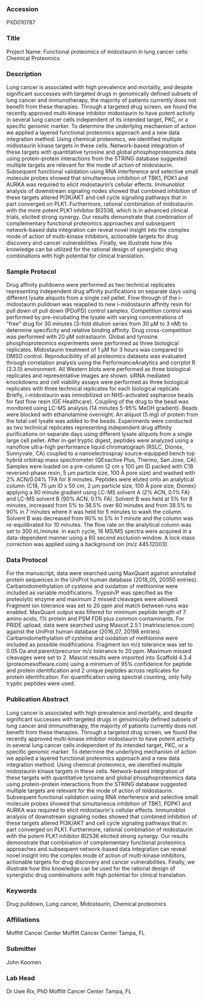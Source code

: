 ### Accession
PXD010787

### Title
Project Name: Functional proteomics of midostaurin in lung cancer cells: Chemical Proteomics

### Description
Lung cancer is associated with high prevalence and mortality, and despite significant successes with targeted drugs in genomically defined subsets of lung cancer and immunotherapy, the majority of patients currently does not benefit from these therapies. Through a targeted drug screen, we found the recently approved multi-kinase inhibitor midostaurin to have potent activity in several lung cancer cells independent of its intended target, PKC, or a specific genomic marker. To determine the underlying mechanism of action we applied a layered functional proteomics approach and a new data integration method. Using chemical proteomics, we identified multiple midostaurin kinase targets in these cells. Network-based integration of these targets with quantitative tyrosine and global phosphoproteomics data using protein-protein interactions from the STRING database suggested multiple targets are relevant for the mode of action of midostaurin. Subsequent functional validation using RNA interference and selective small molecule probes showed that simultaneous inhibition of TBK1, PDK1 and AURKA was required to elicit midostaurin’s cellular effects. Immunoblot analysis of downstream signaling nodes showed that combined inhibition of these targets altered PI3K/AKT and cell cycle signaling pathways that in part converged on PLK1. Furthermore, rational combination of midostaurin with the more potent PLK1 inhibitor BI2536, which is in advanced clinical trials, elicited strong synergy. Our results demonstrate that combination of complementary functional proteomics approaches and subsequent network-based data integration can reveal novel insight into the complex mode of action of multi-kinase inhibitors, actionable targets for drug discovery and cancer vulnerabilities. Finally, we illustrate how this knowledge can be utilized for the rational design of synergistic drug combinations with high potential for clinical translation.

### Sample Protocol
Drug affinity pulldowns were performed as two technical replicates representing independent drug affinity purifications on separate days using different lysate aliquots from a single cell pellet. Flow through of the i-midostaurin pulldown was reapplied to new i-midostaurin affinity resin for pull down of pull down (PDoPD) control samples. Competition control was performed by pre-incubating the lysate with varying concentrations of “free” drug for 30 minutes  (3-fold dilution series from 30 μM to 3 nM) to determine specificity and relative binding affinity. Drug cross-competition was performed with 20 μM sotrastaurin. Global and tyrosine phosphoproteomics experiments were performed as three biological replicates. Midostaurin treatment of 1 μM for 3 hours was compared to DMSO control. Reproducibility of all proteomics datasets was evaluated through correlation analysis using the PerformanceAnalytics and corrplot R (3.3.0) environment. All Western blots were performed as three biological replicates and representative images are shown. siRNA mediated knockdowns and cell viability assays were performed as three biological replicates with three technical replicates for each biological replicate. Briefly, i-midostaurin was immobilized on NHS-activated sepharose beads for fast flow resin (GE Healthcare). Coupling of the drug to the bead was monitored using LC-MS analysis (14 minutes 5-95% MeOH gradient). Beads were blocked with ethanolamine overnight. An aliquot (5 mg) of protein from the total cell lysate was added to the beads. Experiments were conducted as two technical replicates representing independent drug affinity purifications on separate days using different lysate aliquots from a single large cell pellet. After in-gel tryptic digest, peptides were analyzed using a nanoflow ultra-high performance liquid chromatograph (RSLC, Dionex, Sunnyvale, CA) coupled to a nanoelectrospray source-equipped bench top hybrid orbitrap mass spectrometer (QExactive Plus, Thermo, San Jose, CA). Samples were loaded on a pre-column (2 cm x 100 µm ID packed with C18 reversed-phase resin, 5 µm particle size, 100 Å pore size) and washed with 2% ACN/0.04% TFA for 8 minutes. Peptides were eluted onto an analytical column (C18, 75 µm ID x 50 cm, 2 µm particle size, 100 Å pore size, Dionex) applying a 90 minute gradient using LC-MS solvent A (2% ACN, 0.1% FA) and LC-MS solvent B (90% ACN, 0.1% FA). Solvent B was held at 5% for 8 minutes, increased from 5% to 38.5% over 60 minutes and from 38.5% to 90% in 7 minutes where it was held for 5 minutes to wash the column. Solvent B was decreased from 90% to 5% in 1 minute and the column was re-equilibrated for 10 minutes. The flow rate on the analytical column was set to 300 nL/minute. In each cycle, 16 MS/MS spectra were acquired in a data-dependent manner using a 60 second exclusion window. A lock mass correction was applied using a background ion (m/z 445.12003).

### Data Protocol
For the manuscript, data were searched using MaxQuant against annotated protein sequences in the UniProt human database (2018_05, 20350 entries). Carbamidomethylation of cysteine and oxidation of methionine were included as variable modifications. Trypsin/P was specified as the proteolytic enzyme and maximum 2 missed cleavages were allowed. Fragment ion tolerance was set to 20 ppm and match between runs was enabled. MaxQuant output was filtered for minimum peptide length of 7 amino acids, 1% protein and PSM FDR plus common contaminants. For PRIDE upload, data were searched using Mascot 2.5.1 (matrixscience.com) against the UniProt human database (2016_07, 20198 entries). Carbamidomethylation of cysteine and oxidation of methionine were included as possible modifications. Fragment ion m/z tolerance was set to 0.05 Da and parent/precursor m/z tolerance to 20 ppm. Maximum missed cleavages were set to 2. Mascot results were imported into Scaffold 4.3.4 (proteomesoftware.com) using a minimum of 95% confidence for peptide and protein identification and 2 unique peptides across replicates for protein identification. For quantification using spectral counting, only fully tryptic peptides were used.

### Publication Abstract
Lung cancer is associated with high prevalence and mortality, and despite significant successes with targeted drugs in genomically defined subsets of lung cancer and immunotherapy, the majority of patients currently does not benefit from these therapies. Through a targeted drug screen, we found the recently approved multi-kinase inhibitor midostaurin to have potent activity in several lung cancer cells independent of its intended target, PKC, or a specific genomic marker. To determine the underlying mechanism of action we applied a layered functional proteomics approach and a new data integration method. Using chemical proteomics, we identified multiple midostaurin kinase targets in these cells. Network-based integration of these targets with quantitative tyrosine and global phosphoproteomics data using protein-protein interactions from the STRING database suggested multiple targets are relevant for the mode of action of midostaurin. Subsequent functional validation using RNA interference and selective small molecule probes showed that simultaneous inhibition of TBK1, PDPK1 and AURKA was required to elicit midostaurin's cellular effects. Immunoblot analysis of downstream signaling nodes showed that combined inhibition of these targets altered PI3K/AKT and cell cycle signaling pathways that in part converged on PLK1. Furthermore, rational combination of midostaurin with the potent PLK1 inhibitor BI2536 elicited strong synergy. Our results demonstrate that combination of complementary functional proteomics approaches and subsequent network-based data integration can reveal novel insight into the complex mode of action of multi-kinase inhibitors, actionable targets for drug discovery and cancer vulnerabilities. Finally, we illustrate how this knowledge can be used for the rational design of synergistic drug combinations with high potential for clinical translation.

### Keywords
Drug pulldown, Lung cancer, Midostaurin, Chemical proteomics

### Affiliations
Moffitt Cancer Center
Moffitt Cancer Center Tampa, FL

### Submitter
John Koomen

### Lab Head
Dr Uwe Rix, PhD
Moffitt Cancer Center Tampa, FL


